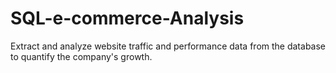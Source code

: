 # SQL-e-commerce-Analysis
Extract and analyze website traffic and performance data from the database to quantify the company's growth.
